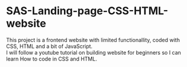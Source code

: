 # SAS-Landing-page-CSS-HTML-website
This project is a frontend website with limited functionallity, coded with CSS, HTML and a bit of JavaScript.  
I will follow a youtube tutorial on building website for beginners so 
I can learn How to code in CSS and HTML.
